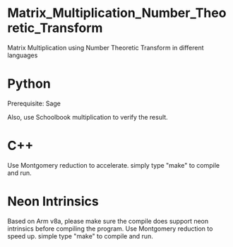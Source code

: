 # Matrix_Multiplication_Number_Theoretic_Transform
Matrix Multiplication using Number Theoretic Transform in different languages

# Python

Prerequisite:
Sage

Also, use Schoolbook multiplication to verify the result.

# C++

Use Montgomery reduction to accelerate.
simply type "make" to compile and run.

# Neon Intrinsics

Based on Arm v8a, please make sure the compile does support neon intrinsics before compiling the program.
Use Montgomery reduction to speed up.
simple type "make" to compile and run.
